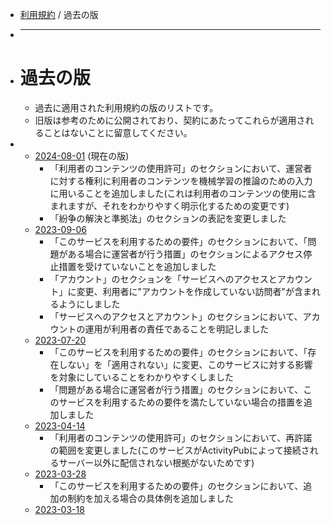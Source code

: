 - [利用規約](terms) / 過去の版
- ***
- # 過去の版
	- 過去に適用された利用規約の版のリストです。
	- 旧版は参考のために公開されており、契約にあたってこれらが適用されることはないことに留意してください。
-
	- [2024-08-01](terms/20240801) (現在の版)
		- 「利用者のコンテンツの使用許可」のセクションにおいて、運営者に対する権利に利用者のコンテンツを機械学習の推論のための入力に用いることを追加しました(これは利用者のコンテンツの使用に含まれますが、それをわかりやすく明示化するための変更です)
		- 「紛争の解決と準拠法」のセクションの表記を変更しました
	- [2023-09-06](terms/20230906)
		- 「このサービスを利用するための要件」のセクションにおいて、「問題がある場合に運営者が行う措置」のセクションによるアクセス停止措置を受けていないことを追加しました
		- 「アカウント」のセクションを「サービスへのアクセスとアカウント」に変更、利用者に"アカウントを作成していない訪問者"が含まれるようにしました
		- 「サービスへのアクセスとアカウント」のセクションにおいて、アカウントの運用が利用者の責任であることを明記しました
	- [2023-07-20](terms/20230720)
		- 「このサービスを利用するための要件」のセクションにおいて、「存在しない」を「適用されない」に変更、このサービスに対する影響を対象にしていることをわかりやすくしました
		- 「問題がある場合に運営者が行う措置」のセクションにおいて、このサービスを利用するための要件を満たしていない場合の措置を追加しました
	- [2023-04-14](terms/20230414)
		- 「利用者のコンテンツの使用許可」のセクションにおいて、再許諾の範囲を変更しました(このサービスがActivityPubによって接続されるサーバー以外に配信されない根拠がないためです)
	- [2023-03-28](terms/20230328)
		- 「このサービスを利用するための要件」のセクションにおいて、追加の制約を加える場合の具体例を追加しました
	- [2023-03-18](terms/20230318)